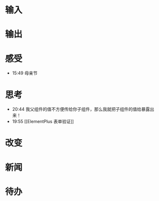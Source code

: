# 输入

# 输出

# 感受
- 15:49 母亲节 

# 思考
- 20:44 我父组件的值不方便传给你子组件，那么我就把子组件的值给暴露出来！ 
- 19:55 [[ElementPlus 表单验证]] 

# 改变

# 新闻

# 待办